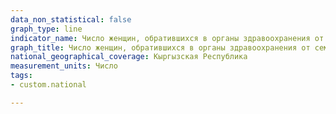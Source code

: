 ```yaml
---
data_non_statistical: false
graph_type: line
indicator_name: Число женщин, обратившихся в органы здравоохранения от семейного насилия
graph_title: Число женщин, обратившихся в органы здравоохранения от семейного насилия
national_geographical_coverage: Кыргызская Республика
measurement_units: Число
tags:
- custom.national

---
```

